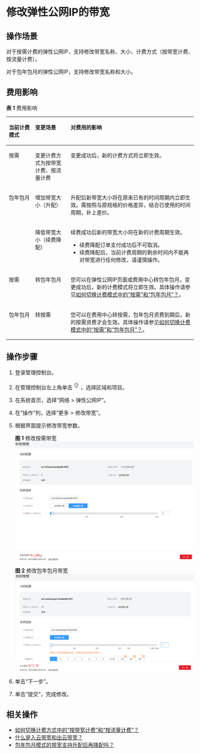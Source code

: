 # 修改弹性公网IP的带宽<a name="zh-cn_topic_0013748743"></a>

## 操作场景<a name="section10773344113312"></a>

对于按需计费的弹性公网IP，支持修改带宽名称、大小、计费方式（按带宽计费、按流量计费）。

对于包年包月的弹性公网IP，支持修改带宽名称和大小。

## 费用影响<a name="section8326112318419"></a>

**表 1**  费用影响

<a name="table117061129519"></a>
<table><thead align="left"><tr id="row2070710212517"><th class="cellrowborder" valign="top" width="14.04%" id="mcps1.2.4.1.1"><p id="p22514331491"><a name="p22514331491"></a><a name="p22514331491"></a>当前计费模式</p>
</th>
<th class="cellrowborder" valign="top" width="18.91%" id="mcps1.2.4.1.2"><p id="p13707142550"><a name="p13707142550"></a><a name="p13707142550"></a>变更场景</p>
</th>
<th class="cellrowborder" valign="top" width="67.05%" id="mcps1.2.4.1.3"><p id="p1170715212514"><a name="p1170715212514"></a><a name="p1170715212514"></a>对费用的影响</p>
</th>
</tr>
</thead>
<tbody><tr id="row137079211510"><td class="cellrowborder" valign="top" width="14.04%" headers="mcps1.2.4.1.1 "><p id="p3251333391"><a name="p3251333391"></a><a name="p3251333391"></a>按需</p>
</td>
<td class="cellrowborder" valign="top" width="18.91%" headers="mcps1.2.4.1.2 "><p id="p117077212514"><a name="p117077212514"></a><a name="p117077212514"></a>变更计费方式为按带宽计费、按流量计费</p>
</td>
<td class="cellrowborder" valign="top" width="67.05%" headers="mcps1.2.4.1.3 "><p id="p12679391175"><a name="p12679391175"></a><a name="p12679391175"></a>变更成功后，新的计费方式将立即生效。</p>
</td>
</tr>
<tr id="row6707727518"><td class="cellrowborder" rowspan="2" valign="top" width="14.04%" headers="mcps1.2.4.1.1 "><p id="p2251833692"><a name="p2251833692"></a><a name="p2251833692"></a>包年包月</p>
</td>
<td class="cellrowborder" valign="top" width="18.91%" headers="mcps1.2.4.1.2 "><p id="p37072027518"><a name="p37072027518"></a><a name="p37072027518"></a>增加带宽大小（升配）</p>
</td>
<td class="cellrowborder" valign="top" width="67.05%" headers="mcps1.2.4.1.3 "><p id="p767918917713"><a name="p767918917713"></a><a name="p767918917713"></a>升配后新带宽大小将在原来已有的时间周期内立即生效。需按照与原规格的价格差异，结合已使用的时间周期，补上差价。</p>
</td>
</tr>
<tr id="row1616328121117"><td class="cellrowborder" valign="top" headers="mcps1.2.4.1.1 "><p id="p661712881111"><a name="p661712881111"></a><a name="p661712881111"></a>降低带宽大小（续费降配）</p>
</td>
<td class="cellrowborder" valign="top" headers="mcps1.2.4.1.2 "><p id="p186171228151117"><a name="p186171228151117"></a><a name="p186171228151117"></a>续费成功后新的带宽大小将在新的计费周期生效。</p>
<a name="ul178551434171416"></a><a name="ul178551434171416"></a><ul id="ul178551434171416"><li>续费降配订单支付成功后不可取消。</li><li>续费降配后，当前计费周期的剩余时间内不能再对带宽进行任何修改，请谨慎操作。</li></ul>
</td>
</tr>
<tr id="row1211891016159"><td class="cellrowborder" valign="top" width="14.04%" headers="mcps1.2.4.1.1 "><p id="p1911811016158"><a name="p1911811016158"></a><a name="p1911811016158"></a>按需</p>
</td>
<td class="cellrowborder" valign="top" width="18.91%" headers="mcps1.2.4.1.2 "><p id="p211817109156"><a name="p211817109156"></a><a name="p211817109156"></a>转包年包月</p>
</td>
<td class="cellrowborder" valign="top" width="67.05%" headers="mcps1.2.4.1.3 "><p id="p6118101031516"><a name="p6118101031516"></a><a name="p6118101031516"></a>您可以在<span id="text1501148185610"><a name="text1501148185610"></a><a name="text1501148185610"></a></span><span id="text7501487568"><a name="text7501487568"></a><a name="text7501487568"></a>弹性公网IP</span>页面或费用中心转包年包月，变更成功后，新的计费模式将立即生效。具体操作请参见<a href="https://support.huaweicloud.com/eip_faq/faq_common_0002.html" target="_blank" rel="noopener noreferrer">如何切换计费模式中的“按需”和“包年包月”？</a>。</p>
</td>
</tr>
<tr id="row128237518151"><td class="cellrowborder" valign="top" width="14.04%" headers="mcps1.2.4.1.1 "><p id="p682385181517"><a name="p682385181517"></a><a name="p682385181517"></a>包年包月</p>
</td>
<td class="cellrowborder" valign="top" width="18.91%" headers="mcps1.2.4.1.2 "><p id="p28231251191519"><a name="p28231251191519"></a><a name="p28231251191519"></a>转按需</p>
</td>
<td class="cellrowborder" valign="top" width="67.05%" headers="mcps1.2.4.1.3 "><p id="p282325141517"><a name="p282325141517"></a><a name="p282325141517"></a>您可以在费用中心转按需，包年包月资费到期后，新的按需资费才会生效。具体操作请参见<a href="https://support.huaweicloud.com/eip_faq/faq_common_0002.html" target="_blank" rel="noopener noreferrer">如何切换计费模式中的“按需”和“包年包月”？</a>。</p>
</td>
</tr>
</tbody>
</table>

## 操作步骤<a name="section1051492110121"></a>

1.  登录管理控制台。
2.  在管理控制台左上角单击![](figures/icon-region.png)，选择区域和项目。
3.  在系统首页，选择“网络 \> 弹性公网IP”。
4.  在“操作”列，选择“更多 \> 修改带宽”。
5.  根据界面提示修改带宽参数。

    **图 1**  修改按需带宽<a name="fig153971231554"></a>  
    ![](figures/修改按需带宽.png "修改按需带宽")

    **图 2**  修改包年包月带宽<a name="fig11110715155013"></a>  
    ![](figures/修改包年包月带宽.png "修改包年包月带宽")

6.  单击“下一步”。
7.  单击“提交”，完成修改。

## 相关操作<a name="section11286143172713"></a>

-   [如何切换计费方式中的“按带宽计费”和“按流量计费”？](https://support.huaweicloud.com/vpc_faq/vpc_common_0001.html)
-   [什么是入云带宽和出云带宽？](https://support.huaweicloud.com/vpc_faq/faq_bandwidth_0004.html)
-   [包年包月模式的带宽支持升配后再降配吗？](https://support.huaweicloud.com/vpc_faq/faq_bandwidth_0005.html)


